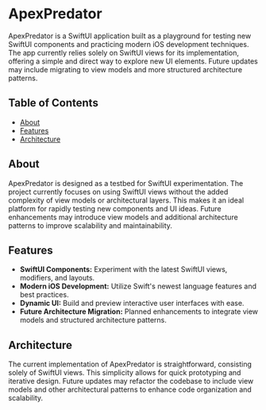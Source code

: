 # ApexPredator

ApexPredator is a SwiftUI application built as a playground for testing new SwiftUI components and practicing modern iOS development techniques. The app currently relies solely on SwiftUI views for its implementation, offering a simple and direct way to explore new UI elements. Future updates may include migrating to view models and more structured architecture patterns.

## Table of Contents

- [About](#about)
- [Features](#features)
- [Architecture](#architecture)

## About

ApexPredator is designed as a testbed for SwiftUI experimentation. The project currently focuses on using SwiftUI views without the added complexity of view models or architectural layers. This makes it an ideal platform for rapidly testing new components and UI ideas. Future enhancements may introduce view models and additional architecture patterns to improve scalability and maintainability.

## Features

- **SwiftUI Components:** Experiment with the latest SwiftUI views, modifiers, and layouts.
- **Modern iOS Development:** Utilize Swift's newest language features and best practices.
- **Dynamic UI:** Build and preview interactive user interfaces with ease.
- **Future Architecture Migration:** Planned enhancements to integrate view models and structured architecture patterns.

## Architecture

The current implementation of ApexPredator is straightforward, consisting solely of SwiftUI views. This simplicity allows for quick prototyping and iterative design. Future updates may refactor the codebase to include view models and other architectural patterns to enhance code organization and scalability.


